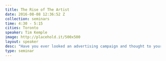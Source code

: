 ```yaml
---
title: The Rise of The Artist
date: 2016-08-08 12:36:52 Z
collection: seminars
time: 4:30 - 5:15
cities: Toronto
speaker: Tim Kemple
image: http://placehold.it/500x500
layout: speaker
desc: "Have you ever looked an advertising campaign and thought to yourself, I could have shot that? But you didn’t. Why? There is no universal path to a successful photography career but I have seen the road change in my 15 years as a working professional. The modern day photographer is like a musician — where a jack of all trades gets you heard by no-one. Sure you could have shot that advertising campaign technically, the same way a young kid in the garage can play Metallica’s Enter Sandman… after all doing what someone else has done is easier than ever. This short talk will explore the importance of creating a voice in the noise of content creation. How sharing your story is as important as ever. And how having a goddamn opinion is a creative director's dream."
type: seminar
---
```

